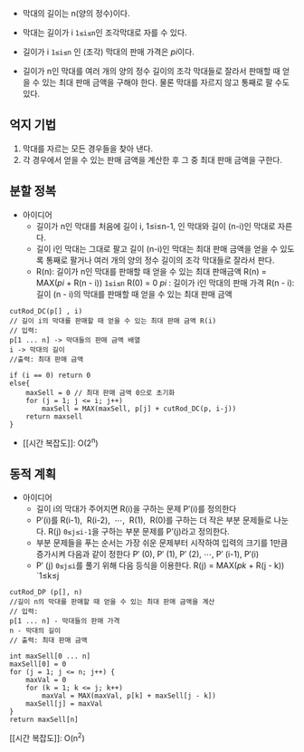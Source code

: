 - 막대의 길이는 n(양의 정수)이다.

- 막대는 길이가 i `1≤i≤n`인 조각막대로 자를 수 있다.

- 길이가 i `1≤i≤n` 인 (조각) 막대의 판매 가격은 $p{i}$이다.

- 길이가 n인 막대를 여러 개의 양의 정수 길이의 조각 막대들로 잘라서 판매할 때 얻을 수 있는 최대 판매 금액을 구해야 한다. 
  물론 막대를 자르지 않고 통째로 팔 수도 있다.

## 억지 기법
1. 막대를 자르는 모든 경우들을 찾아 낸다.
2. 각 경우에서 얻을 수 있는 판매 금액을 계산한 후 그 중 최대 판매 금액을 구한다.

## 분할 정복
- 아이디어
	- 길이가 n인 막대를 처음에 길이 i, 1≤i≤n-1, 인 막대와 
	  길이 (n-i)인 막대로 자른다.
	- 길이 i인 막대는 그대로 팔고 길이 (n-i)인 막대는 최대 판매 금액을 얻을 수 있도록 통째로 팔거나 여러 개의 양의 정수 길이의 조각 막대들로 잘라서 판다.
	- R(n): 길이가 n인 막대를 판매할 때 얻을 수 있는 최대 판매금액 
	  R(n) = MAX($p{i}$ + R(n - i)) `1≤i≤n`
	  R(0) = 0
	  $p{i}$ : 길이가 i인 막대의 판매 가격
	  R(n - i): 길이 (n - i)의 막대를 판매할 때 얻을 수 있는 최대 판매 금액
	  

```
cutRod_DC(p[] , i)
// 길이 i의 막대를 판매할 때 얻을 수 있는 최대 판매 금액 R(i)
// 입력: 
p[1 ... n] -> 막대들의 판매 금액 배열
i -> 막대의 길이
//출력: 최대 판매 금액

if (i == 0) return 0
else{
	maxSell = 0 // 최대 판매 금액 0으로 초기화
	for (j = 1; j <= i; j++)
		maxSell = MAX(maxSell, p[j] + cutRod_DC(p, i-j))
	return maxsell
}
```

- [[시간 복잡도]]: O(2<sup>n</sup>)

## 동적 계획
- 아이디어
	- 길이 i의 막대가 주어지면 R(i)을 구하는 문제 P′(i)를 정의한다
	- P′(i)를 R(i-1),  R(i-2),  ⋯,  R(1),  R(0)를 구하는 더 작은 부분 문제들로 나눈다. R(j) `0≤j≤i-1`을 구하는 부분 문제를 P’(j)라고 정의한다.
	- 부분 문제들을 푸는 순서는 가장 쉬운 문제부터 시작하여 입력의 크기를 1만큼 증가시켜 다음과 같이 정한다
	  P′ (0), P′ (1), P′ (2), ⋯, P′ (i-1), P′(i)
	- P′ (j) `0≤j≤i`를 풀기 위해 다음 등식을 이용한다.
	  R(j) = MAX($p{k}$ + R(j - k)) `1≤k≤j

```
cutRod_DP (p[], n)
//길이 n의 막대를 판매할 때 얻을 수 있는 최대 판매 금액을 계산
// 입력: 
p[1 ... n] - 막대들의 판매 가격
n - 막대의 길이
// 출력: 최대 판매 금액

int maxSell[0 ... n]
maxSell[0] = 0
for (j = 1; j <= n; j++) {
	maxVal = 0
	for (k = 1; k <= j; k++)
		maxVal = MAX(maxVal, p[k] + maxSell[j - k])
	maxSell[j] = maxVal
}
return maxSell[n]
```

[[시간 복잡도]]: O(n<sup>2</sup>)